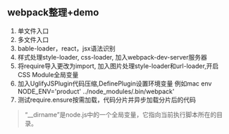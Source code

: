 ## webpack整理+demo

1. 单文件入口
2. 多文件入口
3. bable-loader，react，jsx语法识别
4. 样式处理style-loader, css-loader, 加入webpack-dev-server服务器
5. 将require导入更改为import, 加入图片处理style-loader和url-loader,开启CSS Module全局变量
6. 加入UglifyJSPlugin代码压缩,DefinePlugin设置环境变量 例如mac env NODE_ENV='product' ../node_modules/.bin/webpack'
7. 测试require.ensure按需加载，代码分片并异步加载分片后的代码

> “__dirname”是node.js中的一个全局变量，它指向当前执行脚本所在的目录。
